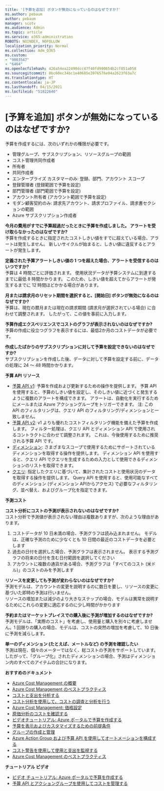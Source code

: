 ```yaml
---
title: '[予算を追加] ボタンが無効になっているのはなぜですか?'
ms.author: pebaum
author: pebaum
manager: scotv
ms.audience: Admin
ms.topic: article
ms.service: o365-administration
ROBOTS: NOINDEX, NOFOLLOW
localization_priority: Normal
ms.collection: Adm_O365
ms.custom:
- "9003547"
- "6464"
ms.openlocfilehash: 426a54ea22490dcc47f40fd990654b2cf051a058
ms.sourcegitcommit: 8bc60ec34bc1e40685e3976576e04a2623f63a7c
ms.translationtype: HT
ms.contentlocale: ja-JP
ms.lasthandoff: 04/15/2021
ms.locfileid: "51822640"
---
```

# <a name="why-is-the-add-budget-button-disabled-for-me"></a>[予算を追加] ボタンが無効になっているのはなぜですか?

予算を作成するには、次のいずれかの権限が必要です。

- 管理グループ、サブスクリプション、リソースグループの範囲
- コスト管理共同作成者
- 所有者
- 共同作成者
- エンタープライズ カスタマーのみ: 登録、部門、アカウント スコープ
- 登録管理者 (登録範囲で予算を設定)
- 部門管理者 (部門範囲で予算を設定)
- アカウント所有者 (アカウント範囲で予算を設定)
- モダン顧客契約のみ: 請求先アカウント、請求プロファイル、請求書セクションの範囲
- Azure サブスクリプション作成者

**今月の費用がすでに予算超過だったときに予算を作成しました。 アラートを受け取らなかったのはなぜですか?**  
予算を作成するときに指定されたコストしきい値をすでに超えている場合、アラートは発生しません。 新しいサイクルが始まると、しきい値に違反するとアラートが発生します。

**定義された予算アラートしきい値の 1 つを超えた場合、アラートを受信するのはいつですか?**  
予算は 4 時間ごとに評価されます。 使用状況データが予算システムに到達するまでに最低 8 時間かかります。 このため、しきい値を超えてからアラートが発生するまでに 12 時間ほどかかる場合があります。

**月または請求月のリセット期間を選択すると、[開始日] ボタンが無効になるのはなぜですか?**  
予算は、現在の暦月または現在の請求期間 (請求月が選択されている場合) に合わせて調整されます。 したがって、この値を事前に入力します。

**予算作成エクスペリエンスでコストのグラフが表示されないのはなぜですか?**  
予算の作成に役立つグラフを表示するには、最低2か月のコストデータが必要です。

**作成したばかりのサブスクリプションに対して予算を設定できないのはなぜですか?**  
サブスクリプションを作成した後、データに対して予算を設定する前に、データの処理に 24 〜 48 時間かかります。

**予算 API リソース**

- [予算 API v1](https://docs.microsoft.com/rest/api/consumption/budgets?WT.mc_id=Portal-Microsoft_Azure_Support): 予算を作成および更新するための操作を提供します。 予算 API を使用すると、予算のしきい値を設定し、そのしきい値に近づくと発生するように複数のアラートを構成できます。 アラートは、自動化を実行するためにメールまたは Azure アクショングループをトリガーできます。 注: この API のフィルタリングは、クエリ API のフィルタリング/ディメンションと一致しません。
- [予算 API v2](https://github.com/Azure/azure-rest-api-specs/blob/master/specification/cost-management/resource-manager/Microsoft.CostManagement/preview/2019-04-01-preview/examples/CreateOrUpdateBudget.json): v1 よりも優れたコストフィルタリング機能を備えた予算を作成します。 フィルター処理は、クエリ API とディメンション API で使用されるコントラクトに合わせて調整されます。 これは、今後使用するために推奨される予算 API です。
- [ディメンション](https://docs.microsoft.com/rest/api/cost-management/dimensions?WT.mc_id=Portal-Microsoft_Azure_Support): さまざまなスコープで使用するためにサポートされているディメンションを取得する操作を提供します。 ディメンション API を使用すると、クエリ API でクエリを生成するための入力として使用できるディメンションのリストを取得できます。
- [クエリ](https://docs.microsoft.com/rest/api/cost-management/query?WT.mc_id=Portal-Microsoft_Azure_Support): 指定したクエリに基づいて、集計されたコストと使用状況のデータを取得する操作を提供します。 Query API を使用すると、使用可能なすべてのディメンション (ディメンション APIからアクセス) で必要なフィルタリング、並べ替え、およびグループ化を指定できます。

**予測コスト**

**コスト分析にコストの予測が表示されないのはなぜですか?**  
コスト分析で予測値が表示されない理由は複数ありますが、次のような理由があります。

1. コストデータが 10 日未満の場合、予測グラフは読み込まれません。 モデルは、正確な予測のために少なくとも 10 日間の最近のコストデータを必要とします
2. 過去の日付を選択した場合、予測グラフは表示されません。 表示する予測グラフの将来の日付を含む日付範囲を選択してください
3. アカウントに複数の通貨がある場合、予測グラフは「すべてのコスト (米ドル)」のコストのみを予測します

**リソースを変更しても予測が変わらないのはなぜですか?**  
予測モデルは、アカウントの変更を説明するのに数日を要し、リソースの変更に基づいた即時の予測は行いません。  
リソースの増加または減少のより大きなステップの場合、モデルは異常を説明するためにこれらの変更に適応するのに少し時間がかかります

**予約またはマーケットプレイスでの購入後に予測が増加するのはなぜですか?**  
予測モデルは、「実際のコスト」を考慮し、使用量と購入を別々に考慮しません。1 回限りの購入の場合、モデルは、コストの突然の増加を考慮して、10 日後に予測を減らします。

**単一のディメンション (たとえば、メートルなど) の予測を確認したい**  
予測は現在、個々のメーターではなく、総コストの予測をサポートしています。 したがって、「グループ化」されたディメンションの場合、予測はディメンション内のすべてのアイテムの合計になります。

**おすすめのドキュメント**

- [Azure Cost Management の概要](https://docs.microsoft.com/azure/cost-management/overview-cost-mgt?WT.mc_id=Portal-Microsoft_Azure_Support)
- [Azure Cost Management のベストプラクティス](https://docs.microsoft.com/azure/cost-management/cost-mgt-best-practices?WT.mc_id=Portal-Microsoft_Azure_Support)
- [コストと支出を分析する](https://docs.microsoft.com/azure/cost-management/quick-acm-cost-analysis?WT.mc_id=Portal-Microsoft_Azure_Support)
- [コスト分析を使用して、コストの調査と分析を行う](https://docs.microsoft.com/azure/cost-management/quick-acm-cost-analysis?WT.mc_id=Portal-Microsoft_Azure_Support)
- [Azure Cost Management: 価格設定](https://azure.microsoft.com/services/cost-management/#pricing)
- [原価分析のコストを確認する](https://docs.microsoft.com/azure/cost-management-billing/costs/quick-acm-cost-analysis?WT.mc_id=Portal-Microsoft_Azure_Support#review-costs-in-cost-analysis)
- [ビデオチュートリアル: Azure ポータルで予算を作成する](https://www.youtube.com/watch?v=ExIVG_Gr45A&t=4s)
- [予算を表示およびカスタマイズするための前提条件](https://docs.microsoft.com/azure/cost-management-billing/costs/tutorial-acm-create-budgets?WT.mc_id=Portal-Microsoft_Azure_Support#prerequisites)
- [グループの作成と管理](https://docs.microsoft.com/azure/cost-management-billing/costs/tutorial-acm-create-budgets?WT.mc_id=Portal-Microsoft_Azure_Support#create-a-budget-in-the-azure-portal)
- [Azure Action Group および予算 API を使用してオートメーションを構成する](https://docs.microsoft.com/azure/cost-management/tutorial-acm-create-budgets?WT.mc_id=Portal-Microsoft_Azure_Support#trigger-an-action-group)
- [コスト警告を使用して使用と支出を監視する](https://docs.microsoft.com/azure/cost-management/cost-mgt-alerts-monitor-usage-spending?WT.mc_id=Portal-Microsoft_Azure_Support)
- [Azure Cost Management のベストプラクティス](https://docs.microsoft.com/azure/cost-management/cost-mgt-best-practices?WT.mc_id=Portal-Microsoft_Azure_Support)  

**チュートリアル ビデオ**

- [ビデオ チュートリアル: Azure ポータルで予算を作成する](https://go.microsoft.com/fwlink/?linkid=2146761)
- [予算 API とアクショングループを使用してコストを管理する](https://go.microsoft.com/fwlink/?linkid=2147038)